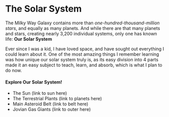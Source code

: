 # The Solar System 

The Milky Way Galaxy contains more than *one-hundred-thousand-million stars*, and equally as many planets. And while there are that many planets and stars, creating nearly 3,200 individual systems, only one has known life: **Our Solar System**

Ever since I was a kid, I have loved space, and have sought out everything I could learn about it. One of the most amazing things I remember learning was how unique our solar system truly is, as its easy division into 4 parts made it an easy subject to teach, learn, and absorb, which is what I plan to do now.

#### Explore Our Solar System!
+ The Sun (link to sun here)
+ The Terrestrial Plants (link to planets here)
+ Main Asteroid Belt (link to belt here)
+ Jovian Gas Giants (link to outer here)